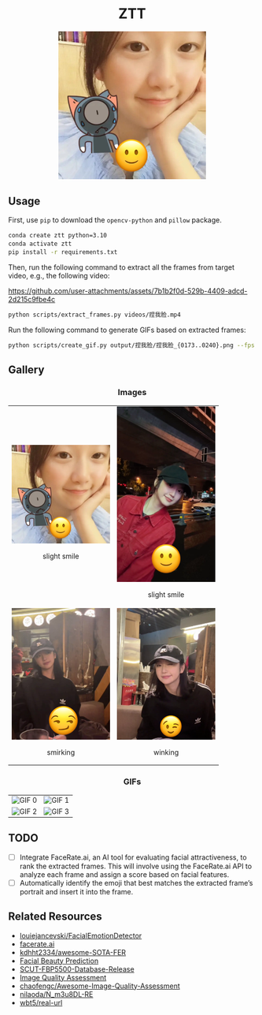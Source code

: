 <div align="center">

# ZTT
<figure>
        <img src="gallery/0.jpg" alt="missing image" style="width: 300px; height: auto;">
        <figcaption></figcaption>
    </figure>
</div>

## Usage

First, use `pip` to download the `opencv-python` and `pillow` package.

```bash
conda create ztt python=3.10
conda activate ztt
pip install -r requirements.txt
```

Then, run the following command to extract all the frames from target video, e.g.,
the following video:

https://github.com/user-attachments/assets/7b1b2f0d-529b-4409-adcd-2d215c9fbe4c

```bash
python scripts/extract_frames.py videos/捏我脸.mp4
```

Run the following command to generate GIFs based on extracted frames:

```bash
python scripts/create_gif.py output/捏我脸/捏我脸_{0173..0240}.png --fps 30
```

## Gallery

<div align="center" style="text-align: center;">

### Images
<table>
    <tr>
        <td>
            <img src="gallery/0.jpg" alt="Image 0" width="200"><br>
            <p>slight smile</p>
        </td>
        <td>
            <img src="gallery/2.png" alt="Image 2" width="200"><br>
            <p>slight smile</p>
        </td>
    </tr>
    <tr>
        <td>
            <img src="gallery/1.png" alt="Image 1" width="200"><br>
            <p>smirking</p>
        </td>
        <td>
            <img src="gallery/3.png" alt="Image 3" width="200"><br>
            <p>winking</p>
        </td>
    </tr>
</table>
</div>

<div align="center" style="text-align: center;">

### GIFs
<table>
    <tr>
        <td>
            <img src="gallery/捏我脸_0000-捏我脸_0085-30fps.gif" alt="GIF 0" width="200">
        </td>
        <td>
            <img src="gallery/捏我脸_0086-捏我脸_0143-10fps.gif" alt="GIF 1" width="200">
        </td>
    </tr>
    <tr>
        <td>
            <img src="gallery/捏我脸_0144-捏我脸_0172-10fps.gif" alt="GIF 2" width="200">
        </td>
        <td>
            <img src="gallery/捏我脸_0173-捏我脸_0240-20fps.gif" alt="GIF 3" width="200">
        </td>
    </tr>
</table>
</div>

## TODO

- [ ] Integrate FaceRate.ai, an AI tool for evaluating facial attractiveness, to rank the extracted frames. This will involve using the FaceRate.ai API to analyze each frame and assign a score based on facial features.
- [ ] Automatically identify the emoji that best matches the extracted frame’s portrait and insert it into the frame.

## Related Resources

- [louiejancevski/FacialEmotionDetector](https://github.com/louiejancevski/FacialEmotionDetector)
- [facerate.ai](https://facerate.ai/app)
- [kdhht2334/awesome-SOTA-FER](https://github.com/kdhht2334/awesome-SOTA-FER)
- [Facial Beauty Prediction](https://paperswithcode.com/task/facial-beauty-prediction)
- [SCUT-FBP5500-Database-Release](https://github.com/HCIILAB/SCUT-FBP5500-Database-Release)
- [Image Quality Assessment](https://paperswithcode.com/task/image-quality-assessment)
- [chaofengc/Awesome-Image-Quality-Assessment](https://github.com/chaofengc/Awesome-Image-Quality-Assessment)
- [nilaoda/N_m3u8DL-RE](https://github.com/nilaoda/N_m3u8DL-RE)
- [wbt5/real-url](https://github.com/wbt5/real-url)
